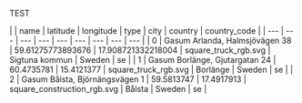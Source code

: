 TEST


| | name | latitude | longitude | type | city | country | country_code |
| --- | --- | --- | --- | --- | --- | --- | --- | --- |
| 0 | Gasum Arlanda, Halmsjövägen 38 | 59.61275773893676 | 17.908721332218004 | square_truck_rgb.svg | Sigtuna kommun | Sweden | se |
| 1 | Gasum Borlänge, Gjutargatan 24 | 60.4735781 | 15.4121377 | square_truck_rgb.svg | Borlänge | Sweden | se |
| 2 | Gasum Bålsta, Björnängsvägen 1 | 59.5813747 | 17.4917913 | square_construction_rgb.svg | Bålsta | Sweden | se |
             
